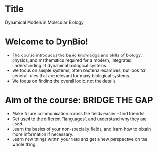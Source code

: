 
# Title
Dynamical Models in Molecular Biology

# Welcome to DynBio!
- The course introduces the basic knowledge and skills of biology, physics, and 
mathematics required for a modern, integrated understanding of dynamical biological 
systems.
- We focus on simple systems, often bacterial examples, but look for general rules that are relevant for many biological systems.
- We focus on finding the overall logic, not the details

# Aim of the course: BRIDGE THE GAP
- Make future communication across the fields easier – find friends!
- Get used to the different “languages”, and understand why they are used.
- Learn the basics of your non-specialty fields, and learn how to obtain more information if necessary. 
- Learn new things within your field and get a new perspective on the whole thing.
